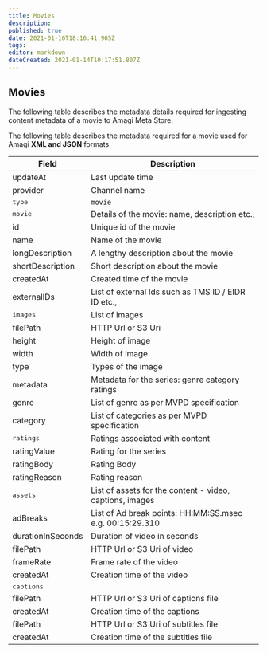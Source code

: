 ```yaml
---
title: Movies
description: 
published: true
date: 2021-01-16T18:16:41.965Z
tags: 
editor: markdown
dateCreated: 2021-01-14T10:17:51.807Z
---
```


## Movies
The following table describes the metadata details required for ingesting content metadata of a movie to Amagi Meta Store. 

The following table describes the metadata required for a movie used for Amagi **XML and JSON** formats.

Field|Description
---|---
updateAt|Last update time
provider|Channel name|
<kbd>type</kbd>|`movie`
<kbd>movie</kbd>|Details of the movie: name, description etc.,
id|Unique id of the movie
name|Name of the movie
longDescription|A lengthy description about the movie
shortDescription|Short description about the movie
createdAt|Created time of the movie
externalIDs|List of external Ids such as TMS ID / EIDR ID etc.,
<kbd>images</kbd>|List of images
filePath|HTTP Url or S3 Uri|HTTP Url : https:// S3 Uri: s3://channel-bucket/object-key
height|Height of image|
width|Width of image|
type|Types of the image
metadata|Metadata for the series: genre category ratings
genre|List of genre as per MVPD specification
category|List of categories as per MVPD specification
<kbd>ratings</kbd>|Ratings associated with content
ratingValue|Rating for the series
ratingBody|Rating Body
ratingReason|Rating reason
<kbd>assets</kbd>|List of assets for the content - video, captions, images
adBreaks|List of Ad break points: HH:MM:SS.msec e.g. 00:15:29.310
durationInSeconds|Duration of video in seconds
filePath|HTTP Url or S3 Uri of video
frameRate|Frame rate of the video
createdAt|Creation time of the video
<kbd>captions</kbd>||
filePath|HTTP Url or S3 Uri of captions file
createdAt|Creation time of the captions
filePath|HTTP Url or S3 Uri of subtitles file
createdAt|Creation time of the subtitles file